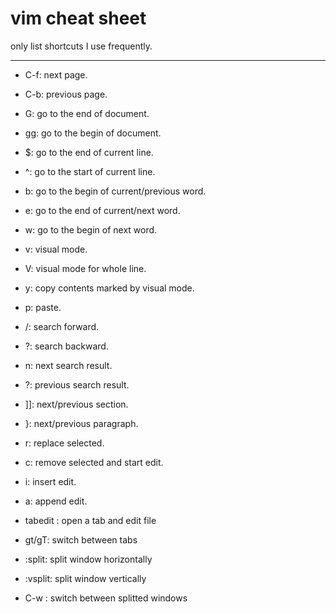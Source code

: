 # vim cheat sheet

only list shortcuts I use frequently.

- - -

- C-f:     next page.

- C-b:     previous page.

- G:            go to the end of document.

- gg:           go to the begin of document.

- $:            go to the end of current line.

- ^:            go to the start of current line.

- b:            go to the begin of current/previous word.

- e:            go to the end of current/next word.

- w:            go to the begin of next word.

- v:            visual mode.

- V:            visual mode for whole line.

- y:            copy contents marked by visual mode.

- p:            paste.

- /:            search forward.

- ?:            search backward.

- n:            next search result.

- ?:            previous search result.

- ]]:           next/previous section.

- }:            next/previous paragraph.

- r:            replace selected.

- c:            remove selected and start edit.

- i:            insert edit.

- a:            append edit.

- tabedit <file>:   open a tab and edit file

- gt/gT:            switch between tabs

- :split:           split window horizontally

- :vsplit:          split window vertically

- C-w <arraow>:     switch between splitted windows

